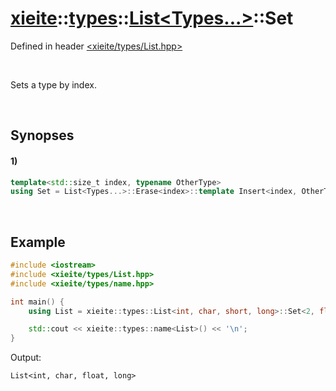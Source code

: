 # [xieite](../../../../../xieite.md)\:\:[types](../../../../../types.md)\:\:[List\<Types...\>](../../../List.md)\:\:Set
Defined in header [<xieite/types/List.hpp>](../../../../../../include/xieite/types/List.hpp)

&nbsp;

Sets a type by index.

&nbsp;

## Synopses
#### 1)
```cpp
template<std::size_t index, typename OtherType>
using Set = List<Types...>::Erase<index>::template Insert<index, OtherType>;
```

&nbsp;

## Example
```cpp
#include <iostream>
#include <xieite/types/List.hpp>
#include <xieite/types/name.hpp>

int main() {
    using List = xieite::types::List<int, char, short, long>::Set<2, float>;

    std::cout << xieite::types::name<List>() << '\n';
}
```
Output:
```
List<int, char, float, long>
```
